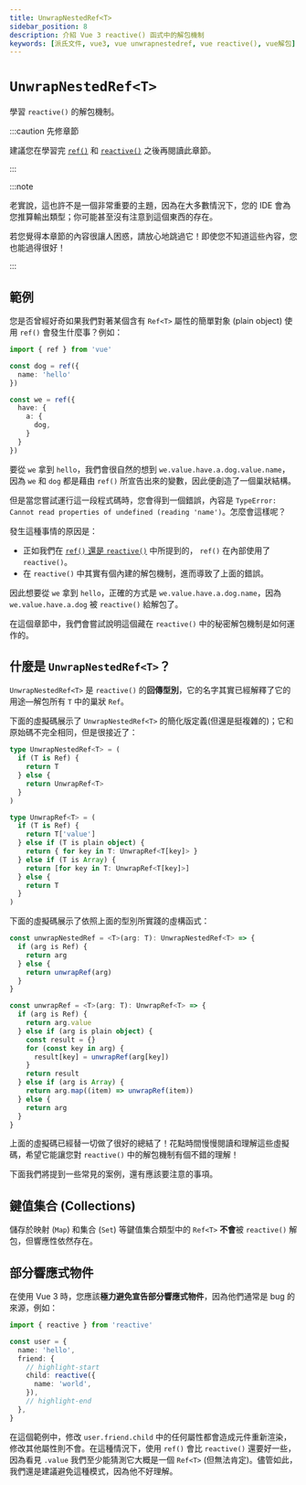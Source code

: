```yaml
---
title: UnwrapNestedRef<T>
sidebar_position: 8
description: 介紹 Vue 3 reactive() 函式中的解包機制
keywords: [派氏文件, vue3, vue unwrapnestedref, vue reactive(), vue解包]
---
```


# `UnwrapNestedRef<T>`

學習 `reactive()` 的解包機制。

:::caution 先修章節

建議您在學習完 [`ref()`](./ref-and-ref) 和 [`reactive()`](./reactive) 之後再閱讀此章節。

:::

:::note

老實說，這也許不是一個非常重要的主題，因為在大多數情況下，您的 IDE 會為您推算輸出類型；你可能甚至沒有注意到這個東西的存在。

若您覺得本章節的內容很讓人困惑，請放心地跳過它！即使您不知道這些內容，您也能過得很好！

:::

## 範例

您是否曾經好奇如果我們對著某個含有 `Ref<T>` 屬性的簡單對象 (plain object) 使用 `ref()` 會發生什麼事？例如：

```ts showLineNumbers
import { ref } from 'vue'

const dog = ref({
  name: 'hello'
})

const we = ref({
  have: {
    a: {
      dog,
    }
  }
})
```

要從 `we` 拿到 `hello`，我們會很自然的想到 `we.value.have.a.dog.value.name`，因為 `we` 和 `dog` 都是藉由 `ref()` 所宣告出來的變數，因此便創造了一個巢狀結構。

但是當您嘗試運行這一段程式碼時，您會得到一個錯誤，內容是 `TypeError: Cannot read properties of undefined (reading 'name')`。怎麼會這樣呢？

發生這種事情的原因是：

- 正如我們在 [`ref()` 還是 `reactive()`](./ref-or-reactive#ref-的運作原理) 中所提到的， `ref()` 在內部使用了 `reactive()`。
- 在 `reactive()` 中其實有個內建的解包機制，進而導致了上面的錯誤。

因此想要從 `we` 拿到 `hello`，正確的方式是 `we.value.have.a.dog.name`，因為 `we.value.have.a.dog` 被 `reactive()` 給解包了。

在這個章節中，我們會嘗試說明這個藏在 `reactive()` 中的秘密解包機制是如何運作的。

## 什麼是 `UnwrapNestedRef<T>`？

`UnwrapNestedRef<T>` 是 `reactive()` 的**回傳型別**，它的名字其實已經解釋了它的用途—解包所有 `T` 中的巢狀 `Ref`。 

下面的虛擬碼展示了 `UnwrapNestedRef<T>` 的簡化版定義(但還是挺複雜的)；它和原始碼不完全相同，但是很接近了：

```ts showLineNumbers
type UnwrapNestedRef<T> = (
  if (T is Ref) {
    return T
  } else {
    return UnwrapRef<T>
  }
)

type UnwrapRef<T> = (
  if (T is Ref) {
    return T['value']
  } else if (T is plain object) {
    return { for key in T: UnwrapRef<T[key]> }
  } else if (T is Array) {
    return [for key in T: UnwrapRef<T[key]>]
  } else {
    return T
  }
)
```

下面的虛擬碼展示了依照上面的型別所實踐的虛構函式：

```ts showLineNumbers
const unwrapNestedRef = <T>(arg: T): UnwrapNestedRef<T> => {
  if (arg is Ref) {
    return arg
  } else {
    return unwrapRef(arg)
  }
}

const unwrapRef = <T>(arg: T): UnwrapRef<T> => {
  if (arg is Ref) {
    return arg.value
  } else if (arg is plain object) {
    const result = {}
    for (const key in arg) {
      result[key] = unwrapRef(arg[key])
    }
    return result
  } else if (arg is Array) {
    return arg.map((item) => unwrapRef(item))
  } else {
    return arg
  }
}
```

上面的虛擬碼已經替一切做了很好的總結了！花點時間慢慢閱讀和理解這些虛擬碼，希望它能讓您對 `reactive()` 中的解包機制有個不錯的理解！

下面我們將提到一些常見的案例，還有應該要注意的事項。

## 鍵值集合 (Collections)

儲存於映射 (`Map`) 和集合 (`Set`) 等鍵值集合類型中的 `Ref<T>` **不會**被 `reactive()` 解包，但響應性依然存在。

## 部分響應式物件

在使用 Vue 3 時，您應該**極力避免宣告部分響應式物件**，因為他們通常是 bug 的來源，例如：


```ts showLineNumbers
import { reactive } from 'reactive'

const user = {
  name: 'hello',
  friend: {
    // highlight-start
    child: reactive({
      name: 'world',
    }),
    // highlight-end
  },
}
```

在這個範例中，修改 `user.friend.child` 中的任何屬性都會造成元件重新渲染，修改其他屬性則不會。在這種情況下，使用 `ref()` 會比 `reactive()` 還要好一些，因為看見 `.value` 我們至少能猜測它大概是一個 `Ref<T>` (但無法肯定)。儘管如此，我們還是建議避免這種模式，因為他不好理解。